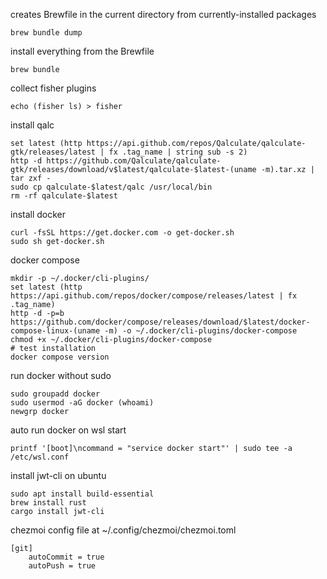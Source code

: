 creates Brewfile in the current directory from currently-installed packages
```
brew bundle dump
```

install everything from the Brewfile
```
brew bundle
```

collect fisher plugins
```
echo (fisher ls) > fisher
```

install qalc
```
set latest (http https://api.github.com/repos/Qalculate/qalculate-gtk/releases/latest | fx .tag_name | string sub -s 2)
http -d https://github.com/Qalculate/qalculate-gtk/releases/download/v$latest/qalculate-$latest-(uname -m).tar.xz | tar zxf -
sudo cp qalculate-$latest/qalc /usr/local/bin
rm -rf qalculate-$latest
```

install docker
```
curl -fsSL https://get.docker.com -o get-docker.sh
sudo sh get-docker.sh
```

docker compose
```
mkdir -p ~/.docker/cli-plugins/
set latest (http https://api.github.com/repos/docker/compose/releases/latest | fx .tag_name)
http -d -p=b https://github.com/docker/compose/releases/download/$latest/docker-compose-linux-(uname -m) -o ~/.docker/cli-plugins/docker-compose
chmod +x ~/.docker/cli-plugins/docker-compose
# test installation
docker compose version
```

run docker without sudo
```
sudo groupadd docker
sudo usermod -aG docker (whoami)
newgrp docker
```

auto run docker on wsl start
```
printf '[boot]\ncommand = "service docker start"' | sudo tee -a /etc/wsl.conf
```

install jwt-cli on ubuntu
```
sudo apt install build-essential
brew install rust
cargo install jwt-cli
```
chezmoi config file
at ~/.config/chezmoi/chezmoi.toml
```
[git]
    autoCommit = true
    autoPush = true
```
